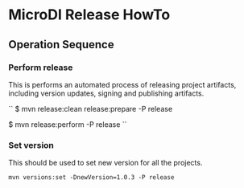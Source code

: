 MicroDI Release HowTo
=====================

## Operation Sequence

### Perform release

This is performs an automated process of releasing project artifacts, including version
updates, signing and publishing artifacts.

``
$ mvn release:clean release:prepare -P release 

$ mvn release:perform -P release
``

### Set version

This should be used to set new version for all the projects.

``
mvn versions:set -DnewVersion=1.0.3 -P release
``
